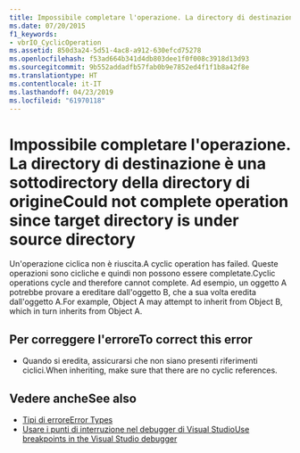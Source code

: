 ```yaml
---
title: Impossibile completare l'operazione. La directory di destinazione è una sottodirectory della directory di origine
ms.date: 07/20/2015
f1_keywords:
- vbrIO_CyclicOperation
ms.assetid: 850d3a24-5d51-4ac8-a912-630efcd75278
ms.openlocfilehash: f53ad664b341d4db803dee1f0f008c3918d13d93
ms.sourcegitcommit: 9b552addadfb57fab0b9e7852ed4f1f1b8a42f8e
ms.translationtype: HT
ms.contentlocale: it-IT
ms.lasthandoff: 04/23/2019
ms.locfileid: "61970118"
---
```

# <a name="could-not-complete-operation-since-target-directory-is-under-source-directory"></a><span data-ttu-id="6ef09-102">Impossibile completare l'operazione. La directory di destinazione è una sottodirectory della directory di origine</span><span class="sxs-lookup"><span data-stu-id="6ef09-102">Could not complete operation since target directory is under source directory</span></span>
<span data-ttu-id="6ef09-103">Un'operazione ciclica non è riuscita.</span><span class="sxs-lookup"><span data-stu-id="6ef09-103">A cyclic operation has failed.</span></span> <span data-ttu-id="6ef09-104">Queste operazioni sono cicliche e quindi non possono essere completate.</span><span class="sxs-lookup"><span data-stu-id="6ef09-104">Cyclic operations cycle and therefore cannot complete.</span></span> <span data-ttu-id="6ef09-105">Ad esempio, un oggetto A potrebbe provare a ereditare dall'oggetto B, che a sua volta eredita dall'oggetto A.</span><span class="sxs-lookup"><span data-stu-id="6ef09-105">For example, Object A may attempt to inherit from Object B, which in turn inherits from Object A.</span></span>  
  
## <a name="to-correct-this-error"></a><span data-ttu-id="6ef09-106">Per correggere l'errore</span><span class="sxs-lookup"><span data-stu-id="6ef09-106">To correct this error</span></span>  
  
- <span data-ttu-id="6ef09-107">Quando si eredita, assicurarsi che non siano presenti riferimenti ciclici.</span><span class="sxs-lookup"><span data-stu-id="6ef09-107">When inheriting, make sure that there are no cyclic references.</span></span>  
  
## <a name="see-also"></a><span data-ttu-id="6ef09-108">Vedere anche</span><span class="sxs-lookup"><span data-stu-id="6ef09-108">See also</span></span>

- [<span data-ttu-id="6ef09-109">Tipi di errore</span><span class="sxs-lookup"><span data-stu-id="6ef09-109">Error Types</span></span>](../../visual-basic/programming-guide/language-features/error-types.md)
- [<span data-ttu-id="6ef09-110">Usare i punti di interruzione nel debugger di Visual Studio</span><span class="sxs-lookup"><span data-stu-id="6ef09-110">Use breakpoints in the Visual Studio debugger</span></span>](/visualstudio/debugger/using-breakpoints)
